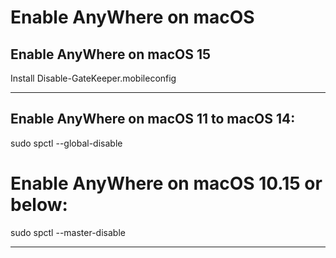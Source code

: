 # Enable AnyWhere on macOS

## Enable AnyWhere on macOS 15

Install Disable-GateKeeper.mobileconfig

---
## Enable AnyWhere on macOS 11 to macOS 14:

sudo spctl --global-disable




# Enable AnyWhere on macOS 10.15 or below:

sudo spctl --master-disable

---
